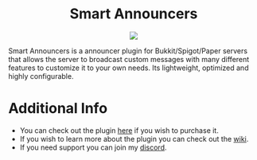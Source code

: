 <h1 align="center" >Smart Announcers</h1>
<p align="center">
  <img src="https://i.gyazo.com/a50e3bd4c54ccc8e48e196b9a49bb0bd.png">
</p>


Smart Announcers is a announcer plugin for Bukkit/Spigot/Paper servers that allows the server to broadcast custom messages with many different features to customize it to your own needs. Its lightweight, optimized and highly configurable.

# Additional Info

* You can check out the plugin [here](https://www.spigotmc.org/resources/85575/) if you wish to purchase it.
* If you wish to learn more about the plugin you can check out the [wiki](https://github.com/Liinx/SmartAnnouncers/wiki).
* If you need support you can join my [discord](https://discord.gg/dmhJsrJ).

